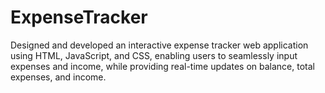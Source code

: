 # ExpenseTracker
Designed and developed an interactive expense tracker web application using HTML, JavaScript, and CSS, enabling users to seamlessly input expenses and income, while providing real-time updates on balance, total expenses, and income.
